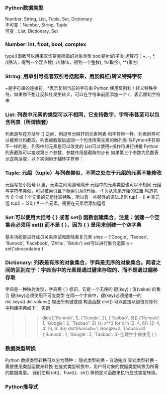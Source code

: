 ### Python数据类型
Number, String, List, Tuple, Set, Dictionary  
不可变：Number, String, Tuple  
可变：List, Dictionary, Set

### Number: int, float, bool, complex
type()函数可以用来查询变量所指的对象类型
bool是int的子类
运算符：+, -, *, /(除法，得到一个浮点数), //(除法，得到一个整数), %(取余), **(乘方)

### String: 用单引号或者双引号括起来，用反斜杠\转义特殊字符
+是字符串的连接符，*表示复制当前的字符串
Python 使用反斜杠 \ 转义特殊字符，如果你不想让反斜杠发生转义，可以在字符串前面添加一个 r，表示原始字符串

### List: 列表中元素的类型可以不相同，它支持数字，字符串甚至可以包含列表（所谓嵌套）
列表是写在方括号 [] 之间、用逗号分隔开的元素列表
和字符串一样，列表同样可以被索引和截取，列表被截取后返回一个包含所需元素的新列表
与Python字符串不一样的是，列表中的元素是可以改变的
List可以使用+操作符进行拼接
Python 列表截取可以接收第三个参数，参数作用是截取的步长
如果第三个参数为负数表示逆向读取，以下实例用于翻转字符串：

### Tuple: 元组（tuple）与列表类似，不同之处在于元组的元素不能修改
元组写在小括号 () 里，元素之间用逗号隔开
元组中的元素类型也可以不相同
元组与字符串类似，可以被索引且下标索引从0开始，-1 为从末尾开始的位置
构造包含 0 个或 1 个元素的元组比较特殊，所以有一些额外的语法规则
tup1 = ()    # 空元组
tup2 = (20,) # 一个元素，需要在元素后添加逗号

### Set:可以使用大括号 { } 或者 set() 函数创建集合，注意：创建一个空集合必须用 set() 而不是 { }，因为 { } 是用来创建一个空字典
基本功能是进行成员关系测试和删除重复元素
sites = {'Google', 'Taobao', 'Runoob', 'Facebook', 'Zhihu', 'Baidu'}
set可以进行集合运算
a = set('abracadabra')

### Dictionary: 列表是有序的对象集合，字典是无序的对象集合。两者之间的区别在于：字典当中的元素是通过键来存取的，而不是通过偏移存取
字典是一种映射类型，字典用 { } 标识，它是一个无序的 键(key) : 值(value) 的集合
键(key)必须使用不可变类型
在同一个字典中，键(key)必须是唯一的
dic.keys() dic.values() 输出所有键或值
构造函数 dict() 可以直接从键值对序列中构建字典如下：
实例
>>> dict([('Runoob', 1), ('Google', 2), ('Taobao', 3)])
{'Runoob': 1, 'Google': 2, 'Taobao': 3}
>>> {x: x**2 for x in (2, 4, 6)}
{2: 4, 4: 16, 6: 36}
>>> dict(Runoob=1, Google=2, Taobao=3)
{'Runoob': 1, 'Google': 2, 'Taobao': 3}
创建空字典使用 { }

### 数据类型转换
Python 数据类型转换可以分为两种：
隐式类型转换 - 自动完成
显式类型转换 - 需要使用类型函数来转换
在显式类型转换中，用户将对象的数据类型转换为所需的数据类型。 我们使用 int()、float()、str() 等预定义函数来执行显式类型转换。

### Python推导式
